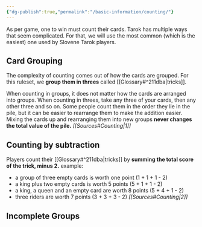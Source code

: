 ```yaml
---
{"dg-publish":true,"permalink":"/basic-information/counting/"}
---
```


As per game, one to win must count their cards. Tarok has multiple ways that seem complicated. For that, we will use the most common (which is the easiest) one used by Slovene Tarok players.

## Card Grouping
The complexity of counting comes out of how the cards are grouped. For this ruleset, we **group them in threes** called [[Glossary#^211dba\|tricks]].

When counting in groups, it does not matter how the cards are arranged into groups. When counting in threes, take any three of your cards, then any other three and so on. Some people count them in the order they lie in the pile, but it can be easier to rearrange them to make the addition easier. Mixing the cards up and rearranging them into new groups **never changes the total value of the pile.** *[[Sources#Counting\|1]]*

## Counting by subtraction
Players count their [[Glossary#^211dba\|tricks]] by **summing the total score of the trick, minus 2.**
example: 
-   a group of three empty cards is worth one point (1 + 1 + 1 - 2)
-   a king plus two empty cards is worth 5 points (5 + 1 + 1 - 2)
-   a king, a queen and an empty card are worth 8 points (5 + 4 + 1 - 2)
-   three riders are worth 7 points (3 + 3 + 3 - 2)  *[[Sources#Counting\|2]]*

## Incomplete Groups

